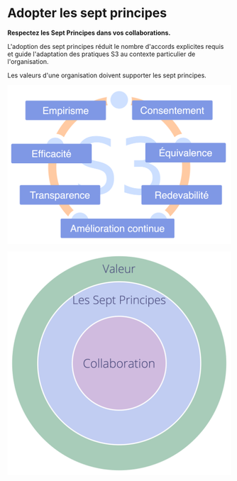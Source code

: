 # Adopter les sept principes

<summary>
<strong>Respectez les Sept Principes dans vos collaborations.</strong>
</summary>

L'adoption des sept principes réduit le nombre d'accords explicites requis et guide l'adaptation des pratiques S3 au contexte particulier de l'organisation.

Les valeurs d'une organisation doivent supporter les sept principes.

![Les sept principes](img/framework/s3-principles-plain.png)

![Les valeurs d'une organisation doivent supporter les sept principes](img/collaboration-values/values-7principles.png)